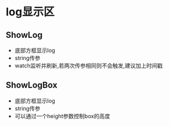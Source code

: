 # log显示区

## ShowLog
- 底部方框显示log
- string传参
- watch监听并刷新,若两次传参相同则不会触发,建议加上时间戳

## ShowLogBox
- 底部方框显示log
- string传参
- 可以通过一个height参数控制box的高度
